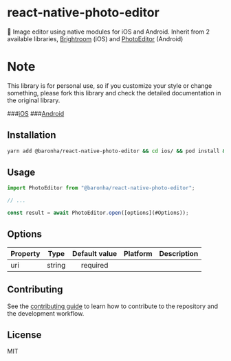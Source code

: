 # react-native-photo-editor

🌄 Image editor using native modules for iOS and Android. Inherit from 2 available libraries, [Brightroom](https://github.com/muukii/Brightroom) (iOS) and [PhotoEditor](https://github.com/burhanrashid52/PhotoEditor) (Android)

# Note
This library is for personal use, so if you customize your style or change something, please fork this library and check the detailed documentation in the original library.

###[iOS](https://github.com/muukii/Brightroom)
###[Android](https://github.com/burhanrashid52/PhotoEditor) 

## Installation

```sh
yarn add @baronha/react-native-photo-editor && cd ios/ && pod install && cd..
```

## Usage

```js
import PhotoEditor from "@baronha/react-native-photo-editor";

// ...

const result = await PhotoEditor.open([options](#Options));
```

## Options
| Property                         |       Type   | Default value |  Platform  | Description                              |
| -------------------------------- | :----------: | :-----------: | :--------: | :--------------------------------------- |
| uri                 | string         | required          | 

## Contributing

See the [contributing guide](CONTRIBUTING.md) to learn how to contribute to the repository and the development workflow.

## License

MIT
